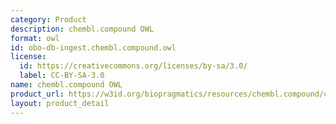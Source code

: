 ```yaml
---
category: Product
description: chembl.compound OWL
format: owl
id: obo-db-ingest.chembl.compound.owl
license:
  id: https://creativecommons.org/licenses/by-sa/3.0/
  label: CC-BY-SA-3.0
name: chembl.compound OWL
product_url: https://w3id.org/biopragmatics/resources/chembl.compound/chembl.compound.owl
layout: product_detail
---
```

